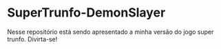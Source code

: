 # SuperTrunfo-DemonSlayer
Nesse repositório está sendo apresentado a minha versão do jogo super trunfo. Divirta-se!
